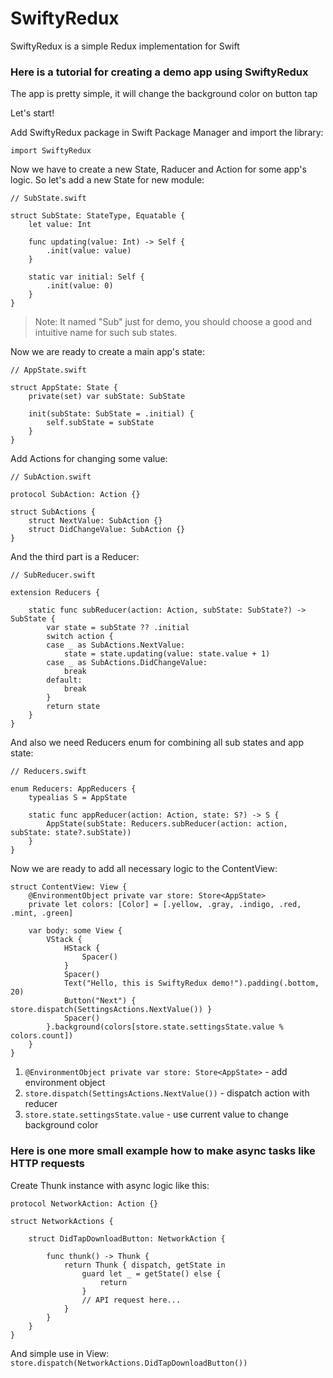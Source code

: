 # SwiftyRedux

SwiftyRedux is a simple Redux implementation for Swift

### Here is a tutorial for creating a demo app using SwiftyRedux

The app is pretty simple, it will change the background color on button tap

Let's start!

Add SwiftyRedux package in Swift Package Manager and import the library:

```
import SwiftyRedux
```

Now we have to create a new State, Raducer and Action for some app's logic. So let's add a new State for new module:
```
// SubState.swift

struct SubState: StateType, Equatable {
    let value: Int
    
    func updating(value: Int) -> Self {
        .init(value: value)
    }
    
    static var initial: Self {
        .init(value: 0)
    }
}
```
> Note: It named "Sub" just for demo, you should choose a good and intuitive name for such sub states.

Now we are ready to create a main app's state:

```
// AppState.swift

struct AppState: State {
    private(set) var subState: SubState
    
    init(subState: SubState = .initial) {
        self.subState = subState
    }
}
```

Add Actions for changing some value:

```
// SubAction.swift

protocol SubAction: Action {}

struct SubActions {
    struct NextValue: SubAction {}
    struct DidChangeValue: SubAction {}
}
```

And the third part is a Reducer:

```
// SubReducer.swift

extension Reducers {
    
    static func subReducer(action: Action, subState: SubState?) -> SubState {
        var state = subState ?? .initial
        switch action {
        case _ as SubActions.NextValue:
            state = state.updating(value: state.value + 1)
        case _ as SubActions.DidChangeValue:
            break
        default:
            break
        }
        return state
    }
}
```

And also we need Reducers enum for combining all sub states and app state:

```
// Reducers.swift

enum Reducers: AppReducers {
    typealias S = AppState
    
    static func appReducer(action: Action, state: S?) -> S {
        AppState(subState: Reducers.subReducer(action: action, subState: state?.subState))
    }
}
```
Now we are ready to add all necessary logic to the ContentView:
```
struct ContentView: View {
    @EnvironmentObject private var store: Store<AppState>
    private let colors: [Color] = [.yellow, .gray, .indigo, .red, .mint, .green]
    
    var body: some View {
        VStack {
            HStack {
                Spacer()
            }
            Spacer()
            Text("Hello, this is SwiftyRedux demo!").padding(.bottom, 20)
            Button("Next") { store.dispatch(SettingsActions.NextValue()) }
            Spacer()
        }.background(colors[store.state.settingsState.value % colors.count])
    }
}
```

1) `@EnvironmentObject private var store: Store<AppState>` - add environment object
2) `store.dispatch(SettingsActions.NextValue())` - dispatch action with reducer
3) `store.state.settingsState.value` - use current value to change background color

### Here is one more small example how to make async tasks like HTTP requests
Create Thunk instance with async logic like this:
```
protocol NetworkAction: Action {}

struct NetworkActions {
    
    struct DidTapDownloadButton: NetworkAction {
        
        func thunk() -> Thunk {
            return Thunk { dispatch, getState in
                guard let _ = getState() else {
                    return
                }
                // API request here...
            }
        }
    }
}
```
And simple use in View: `store.dispatch(NetworkActions.DidTapDownloadButton())`
